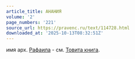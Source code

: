```yaml
---
article_title: АНАНИЯ
volume: '2'
page_numbers: '221'
source_url: https://pravenc.ru/text/114728.html
downloaded_at: '2025-10-13T08:32:51Z'
---
```


имя арх. [Рафаила](https://pravenc.ru/text/Рафаила.html) - см. [Товита книга](<https://pravenc.ru/text/Товита книга.html>).
